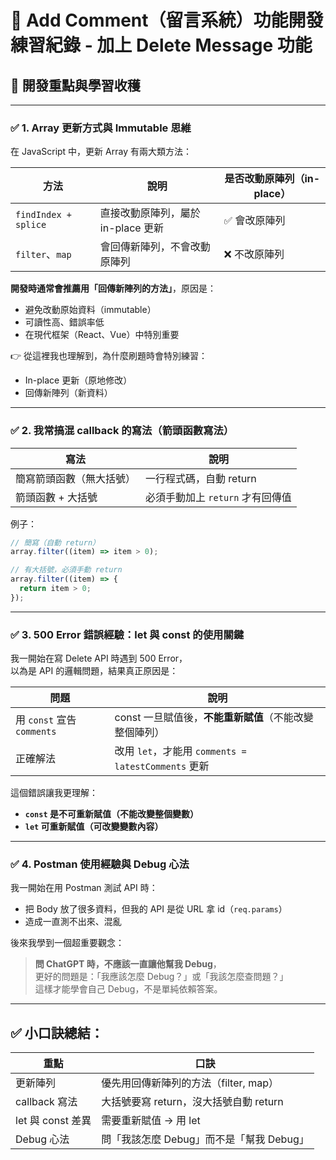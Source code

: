 # 💬 Add Comment（留言系統）功能開發練習紀錄 - 加上 Delete Message 功能

## 🧠 開發重點與學習收穫

---

### ✅ 1. Array 更新方式與 Immutable 思維

在 JavaScript 中，更新 Array 有兩大類方法：

| 方法                 | 說明                               | 是否改動原陣列（in-place） |
| -------------------- | ---------------------------------- | -------------------------- |
| `findIndex + splice` | 直接改動原陣列，屬於 in-place 更新 | ✅ 會改原陣列              |
| `filter`、`map`      | 會回傳新陣列，不會改動原陣列       | ❌ 不改原陣列              |

**開發時通常會推薦用「回傳新陣列的方法」**，原因是：

- 避免改動原始資料（immutable）
- 可讀性高、錯誤率低
- 在現代框架（React、Vue）中特別重要

👉 從這裡我也理解到，為什麼刷題時會特別練習：

- In-place 更新（原地修改）
- 回傳新陣列（新資料）

---

### ✅ 2. 我常搞混 callback 的寫法（箭頭函數寫法）

| 寫法                     | 說明                             |
| ------------------------ | -------------------------------- |
| 簡寫箭頭函數（無大括號） | 一行程式碼，自動 return          |
| 箭頭函數 + 大括號        | 必須手動加上 `return` 才有回傳值 |

例子：

```js
// 簡寫（自動 return）
array.filter((item) => item > 0);

// 有大括號，必須手動 return
array.filter((item) => {
  return item > 0;
});
```

---

### ✅ 3. 500 Error 錯誤經驗：let 與 const 的使用關鍵

我一開始在寫 Delete API 時遇到 500 Error，  
以為是 API 的邏輯問題，結果真正原因是：

| 問題                       | 說明                                                   |
| -------------------------- | ------------------------------------------------------ |
| 用 `const` 宣告 `comments` | const 一旦賦值後，**不能重新賦值**（不能改變整個陣列） |
| 正確解法                   | 改用 `let`，才能用 `comments = latestComments` 更新    |

這個錯誤讓我更理解：

- **`const` 是不可重新賦值（不能改變整個變數）**
- **`let` 可重新賦值（可改變變數內容）**

---

### ✅ 4. Postman 使用經驗與 Debug 心法

我一開始在用 Postman 測試 API 時：

- 把 Body 放了很多資料，但我的 API 是從 URL 拿 id（`req.params`）
- 造成一直測不出來、混亂

後來我學到一個超重要觀念：

> **問 ChatGPT 時，不應該一直讓他幫我 Debug**，  
> 更好的問題是：「我應該怎麼 Debug？」或「我該怎麼查問題？」  
> 這樣才能學會自己 Debug，不是單純依賴答案。

---

## ✅ 小口訣總結：

| 重點              | 口訣                                     |
| ----------------- | ---------------------------------------- |
| 更新陣列          | 優先用回傳新陣列的方法（filter, map）    |
| callback 寫法     | 大括號要寫 return，沒大括號自動 return   |
| let 與 const 差異 | 需要重新賦值 → 用 let                    |
| Debug 心法        | 問「我該怎麼 Debug」而不是「幫我 Debug」 |
